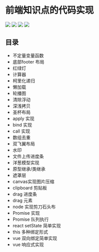 # 前端知识点的代码实现

<img src = "https://img.shields.io/badge/-HTML5-E34F26?style=flat&logo=html5&logoColor=white"> <img src = "https://img.shields.io/badge/-CSS3-1572B6?style=flat&logo=css3&logoColor=white">
<img src="https://img.shields.io/badge/-JavaScript-eed718?style=flat&logo=javascript&logoColor=ffffff">
<img src="https://img.shields.io/badge/-Node.js-3C873A?style=flat&logo=Node.js&logoColor=white">

## 目录

- 不定量变量函数
- 底部footer 布局
- 红绿灯
- 计算器
- 柯里化递归
- 懒加载
- 轮播图
- 清除浮动
- 深浅拷贝
- 圣杯布局
- apply 实现
- bind 实现
- call 实现
- 数组去重
- 双飞翼布局
- 水印
- 文件上传进度条
- 洋葱模型实现
- 原型继承/类继承
- 遮罩层
- canvas实现图片压缩
- clipboard 剪贴板
- drag 进度条
- drag 元素
- node 实现剪刀石头布
- Promise 实现
- Promise 队列执行
- react setState 简单实现
- this 多种绑定形式
- vue 双向绑定简单实现
- vue 响应式实现



